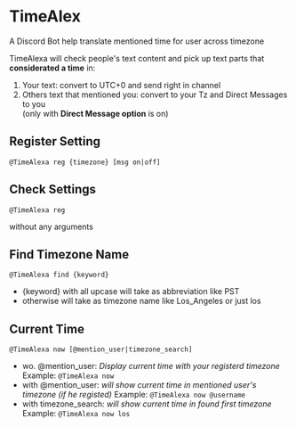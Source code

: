 # TimeAlex
A Discord Bot help translate mentioned time for user across timezone

TimeAlexa will check people's text content and pick up text parts that **considerated a time** in:
  1. Your text: convert to UTC+0 and send right in channel
  2. Others text that mentioned you: convert to your Tz and Direct Messages to you  
 (only with **Direct Message option** is on)
      
## Register Setting
    @TimeAlexa reg {timezone} [msg on|off]

## Check Settings
    @TimeAlexa reg
 without any arguments

## Find Timezone Name
    @TimeAlexa find {keyword}
* {keyword} with all upcase will take as abbreviation like PST
* otherwise will take as timezone name like Los_Angeles or just los
      
## Current Time
    @TimeAlexa now [@mention_user|timezone_search]
* wo. @mention_user:
    _Display current time with your registerd timezone_
    Example: ` @TimeAlexa now `
* with @mention_user: 
    *will show current time in mentioned user's timezone (if he registed)*
    Example: ` @TimeAlexa now @username `
* with timezone_search: *will show current time in found first timezone*
    Example: ` @TimeAlexa now los `
